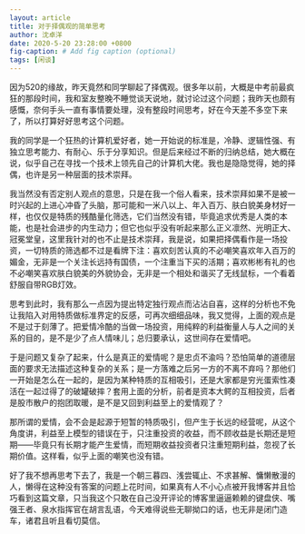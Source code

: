 ```yaml
---
layout: article
title: 对于择偶观的简单思考
author: 沈卓洋
date: 2020-5-20 23:28:00 +0800
fig-caption: # Add fig caption (optional)
tags: [闲谈]
---
```


因为520的缘故，昨天竟然和同学聊起了择偶观。很多年以前，大概是中考前最疯狂的那段时间，我和室友整晚不睡觉谈天说地，就讨论过这个问题；我昨天也颇有感慨，奈何手头一直有事情要处理，没有整段时间思考，好在今天差不多空下来了，所以打算好好思考这个问题。

我的同学是一个狂热的计算机爱好者，她一开始说的标准是，冷静、逻辑性强、有独立思考能力、有耐心、乐于分享知识。但是后来经过不断的归纳总结，她大概在说，似乎自己在寻找一个技术上领先自己的计算机大佬。我也是隐隐觉得，她的择偶，也许是另一种层面的技术崇拜。

我当然没有否定别人观点的意思，只是在我一个俗人看来，技术崇拜如果不是被一时兴起的上进心冲昏了头脑，那可能和一米八以上、年入百万、肤白貌美身材好一样，也仅仅是特质的残酷量化筛选，它们当然没有错，毕竟追求优秀是人类的本能，也是社会进步的内生动力；但它也似乎没有听起来那么正义凛然、光明正大、冠冕堂皇，这里我针对的也不止是技术崇拜，我是说，如果把择偶看作是一场投资，一切特质的筛选都不过是看牌下注：喜欢刻苦认真的不必嘲笑喜欢年入百万的媚金，无非是一个关注长远持有国债，一个注重当下买的活期；喜欢彬彬有礼的也不必嘲笑喜欢肤白貌美的外貌协会，无非是一个相处和谐买了无线鼠标，一个看着舒服自带RGB灯效。

思考到此时，我有那么一点因为提出特定独行观点而沾沾自喜，这样的分析也不免让我陷入对用特质做标准界定的反感，可再次细细品味，我又觉得，上面的观点是不是过于刻薄了。把爱情冷酷的当做一场投资，用纯粹的利益衡量人与人之间的关系的目的，是不是少了点人情味儿；总归要承认，这世间存在爱情吧。

于是问题又复杂了起来，什么是真正的爱情呢？是忠贞不渝吗？恐怕简单的道德层面的要求无法描述这种复杂的关系；是一方落难之后另一方的不离不弃吗？那他们一开始是怎么在一起的，是因为某种特质的互相吸引，还是大家都是穷光蛋索性凑活在一起过得了的破罐破摔？套用上面的分析，前者是资本大鳄的互相投资，后者是股市散户的抱团取暖，是不是又回到利益至上的爱情观了？

那所谓的爱情，会不会是起源于短暂的特质吸引，但产生于长远的经营呢，从这个角度讲，利益至上模型的错误在于，只注重投资的收益，而不顾收益是长期还是短期——毕竟只有长期才能产生爱情，而短期收益投资者只注重短期利益，忽视了长期价值。这样看，似乎上面的嘲笑也没有错。

好了我不想再思考下去了，我是一个朝三暮四、浅尝辄止、不求甚解、慵懒散漫的人，懒得在这种没有答案的问题上花时间，如果真有人不小心点被开我博客并且恰巧看到这篇文章，只当我这个只敢在自己没开评论的博客里逼逼赖赖的键盘侠、嘴强王者、泉水指挥官在胡言乱语，今天难得说些无聊拗口的话，也无非是闭门造车，诸君且听且看切莫信。